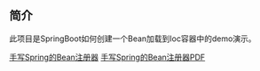## 简介
此项目是SpringBoot如何创建一个Bean加载到Ioc容器中的demo演示。

[手写Spring的Bean注册器](手写SpringBean注册器.md)
[手写Spring的Bean注册器PDF](./resources/手写SpringBean注册器.pdf)